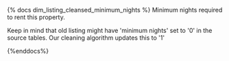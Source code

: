 {% docs dim_listing_cleansed_minimum_nights %}
Minimum nights required to rent this property.

Keep in mind that old listing might have 'minimum nights' set 
to '0' in the source tables. Our cleaning algorithm updates 
this to '1'

{%enddocs%}